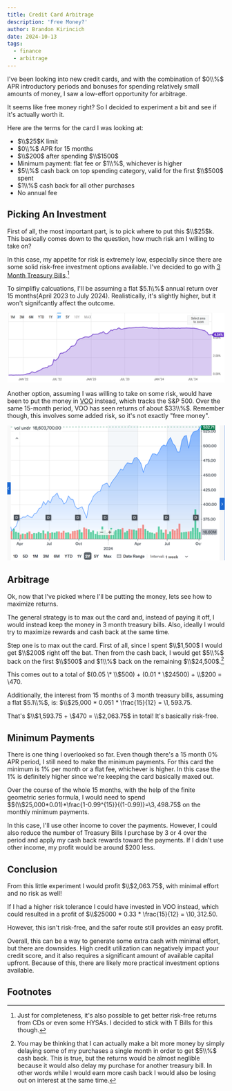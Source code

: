 ```yaml
---
title: Credit Card Arbitrage
description: 'Free Money?'
author: Brandon Kirincich
date: 2024-10-13
tags:
  - finance
  - arbitrage
---
```



<!-- https://www.citi.com/credit-cards/citi-custom-cash-credit-card -->

I've been looking into new credit cards, and with the combination of $0\\%$ APR introductory periods and bonuses for spending relatively small amounts of money, I saw a low-effort opportunity for arbitrage.

It seems like free money right? So I decided to experiment a bit and see if it's actually worth it.

Here are the terms for the card I was looking at:
- $\\$25$K limit
- $0\\%$ APR for 15 months
- $\\$200$ after spending $\\$1500$
- Minimum payment: flat fee or $1\\%$, whichever is higher
- $5\\%$ cash back on top spending category, valid for the first $\\$500$ spent
- $1\\%$ cash back for all other purchases
- No annual fee


## Picking An Investment

First of all, the most important part, is to pick where to put this $\\$25$k. This basically comes down to the question, how much risk am I willing to take on?

In this case, my appetite for risk is extremely low, especially since there are some solid risk-free investment options available. I've decided to go with [3 Month Treasury Bills](https://www.investopedia.com/terms/t/treasurybill.asp).[^1]

To simplifiy calcuations, I'll be assuming a flat $5.1\\%$ annual return over 15 months(April 2023 to July 2024). Realistically, it's slightly higher, but it won't signifcantly affect the outcome.

![3 Month T Bill Rate](TBillRate.png)

Another option, assuming I was willing to take on some risk, would have been to put the money in [VOO](https://finance.yahoo.com/quote/VOO/) instead, which tracks the S&P 500. Over the same 15-month period, VOO has seen returns of about $33\\%$. Remember though, this involves some added risk, so it's not exactly "free money".

![VOO](voo.png)

## Arbitrage

Ok, now that I've picked where I'll be putting the money, lets see how to maximize returns.

The general strategy is to max out the card and, instead of paying it off, I would instead keep the money in 3 month treasury bills. Also, ideally I would try to maximize rewards and cash back at the same time.

Step one is to max out the card. First of all, since I spent $\\$1,500$ I would get $\\$200$ right off the bat. Then from the cash back, I would get $5\\%$ back on the first $\\$500$ and $1\\%$ back on the remaining $\\$24,500$.[^2] 

This comes out to a total of $(0.05 \* \\$500) + (0.01 \* \\$24500) + \\$200 = \\$470$.

Additionally, the interest from 15 months of 3 month treasury bills, assuming a flat $5.1\\%$, is: $\\$25,000 \* 0.051 \* \\frac{15}{12} = \\$1,593.75$.

That's $\\$1,593.75 + \\$470 = \\$2,063.75$ in total! It's basically risk-free.

## Minimum Payments

There is one thing I overlooked so far. Even though there's a 15 month 0% APR period, I still need to make the minimum payments. For this card the minimum is 1% per month or a flat fee, whichever is higher. In this case the 1% is definitely higher since we're keeping the card basically maxed out.

Over the course of the whole 15 months, with the help of the finite geometric series formula, I would need to spend $$(\\$25,000\*0.01)\*\\frac{1-0.99^{15}}{(1-0.99)}=\\$3,498.75$$ on the monthly minimum payments.

In this case, I'll use other income to cover the payments. However, I could also reduce the number of Treasury Bills I purchase by 3 or 4 over the period and apply my cash back rewards toward the payments. If I didn't use other income, my profit would be around $200 less.

## Conclusion

From this little experiment I would profit $\\$2,063.75$, with minimal effort and no risk as well!

If I had a higher risk tolerance I could have invested in VOO instead, which could resulted in a profit of $\\$25000 \* 0.33 \* \\frac{15}{12} = \\$10,312.50$.

However, this isn't risk-free, and the safer route still provides an easy profit.

Overall, this can be a way to generate some extra cash with minimal effort, but there are downsides. High credit utilization can negatively impact your credit score, and it also requires a significant amount of available capital upfront. Because of this, there are likely more practical investment options available.

## Footnotes

[^1]: Just for completeness, it's also possible to get better risk-free returns from CDs or even some HYSAs. I decided to stick with T Bills for this though.

[^2]: You may be thinking that I can actually make a bit more money by simply delaying some of my purchases a single month in order to get $5\\%$ cash back. This is true, but the returns would be almost neglible because it would also delay my purchase for another treasury bill. In other words while I would earn more cash back I would also be losing out on interest at the same time.